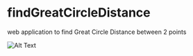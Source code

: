 # findGreatCircleDistance
web application to find Great Circle Distance between 2 points

![Alt Text](http://labs.cad.kiev.ua/kalym/nazar_duties/uploads/9debf8b03344ce475fc69d18a4a5ad97/greatcircledistance.gif)
